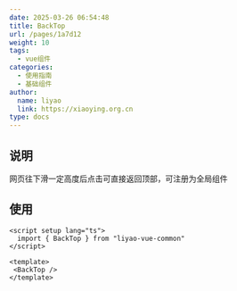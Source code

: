 ```yaml
---
date: 2025-03-26 06:54:48
title: BackTop
url: /pages/1a7d12
weight: 10
tags:
  - vue组件
categories:
  - 使用指南
  - 基础组件
author:
  name: liyao
  link: https://xiaoying.org.cn
type: docs
---
```



## 说明

网页往下滑一定高度后点击可直接返回顶部，可注册为全局组件

## 使用

```vue {hl_lines=[3,"5-7"]}
<script setup lang="ts">
  import { BackTop } from "liyao-vue-common"
</script>

<template>
 <BackTop />
</template>
```


